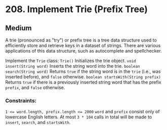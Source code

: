 # 208. Implement Trie (Prefix Tree)

## Medium

A trie (pronounced as "try") or prefix tree is a tree data structure used to efficiently store and retrieve keys in a
dataset of strings. There are various applications of this data structure, such as autocomplete and spellchecker.

Implement the `Trie` class:
`Trie()` Initializes the trie object.
`void insert(String word)` Inserts the string word into the trie.
`boolean search(String word)` Returns `true` if the string word is in the `trie` (i.e., was inserted before),
and `false` otherwise.
`boolean startsWith(String prefix)` Returns `true` if there is a previously inserted string word that has the
prefix `prefix`, and `false` otherwise.

### Constraints:
`1 <= word.length, prefix.length <= 2000`
`word` and `prefix` consist only of lowercase English letters.
At most `3 * 104` calls in total will be made to `insert`, `search`, and `startsWith`.
